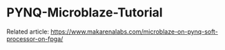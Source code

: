 # PYNQ-Microblaze-Tutorial

Related article:
https://www.makarenalabs.com/microblaze-on-pynq-soft-processor-on-fpga/
